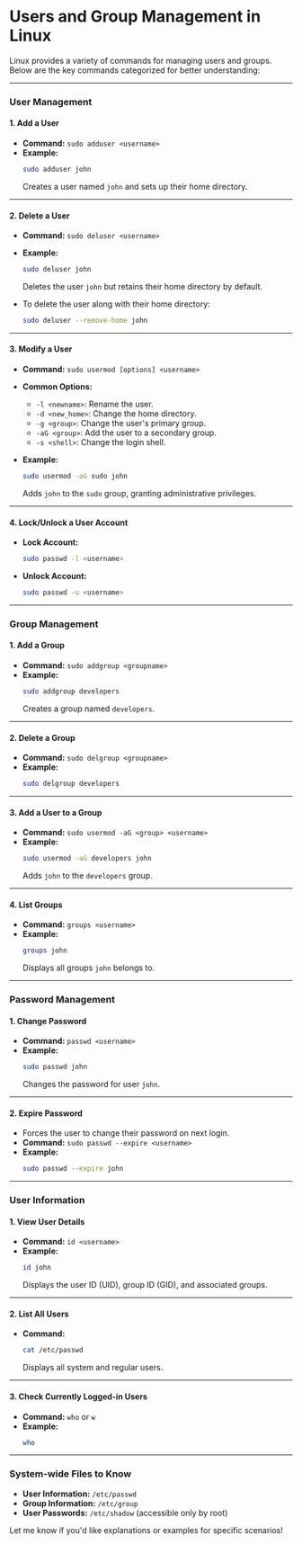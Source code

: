 # Users and Group Management in Linux

Linux provides a variety of commands for managing users and groups. Below are the key commands categorized for better understanding:

---

### **User Management**

#### **1. Add a User**
- **Command:** `sudo adduser <username>`
- **Example:**  
  ```bash
  sudo adduser john
  ```
  Creates a user named `john` and sets up their home directory.

---

#### **2. Delete a User**
- **Command:** `sudo deluser <username>`
- **Example:**  
  ```bash
  sudo deluser john
  ```
  Deletes the user `john` but retains their home directory by default.

- To delete the user along with their home directory:
  ```bash
  sudo deluser --remove-home john
  ```

---

#### **3. Modify a User**
- **Command:** `sudo usermod [options] <username>`
- **Common Options:**
  - `-l <newname>`: Rename the user.
  - `-d <new_home>`: Change the home directory.
  - `-g <group>`: Change the user's primary group.
  - `-aG <group>`: Add the user to a secondary group.
  - `-s <shell>`: Change the login shell.
  
- **Example:**  
  ```bash
  sudo usermod -aG sudo john
  ```
  Adds `john` to the `sudo` group, granting administrative privileges.

---

#### **4. Lock/Unlock a User Account**
- **Lock Account:**  
  ```bash
  sudo passwd -l <username>
  ```
- **Unlock Account:**  
  ```bash
  sudo passwd -u <username>
  ```

---

### **Group Management**

#### **1. Add a Group**
- **Command:** `sudo addgroup <groupname>`
- **Example:**  
  ```bash
  sudo addgroup developers
  ```
  Creates a group named `developers`.

---

#### **2. Delete a Group**
- **Command:** `sudo delgroup <groupname>`
- **Example:**  
  ```bash
  sudo delgroup developers
  ```

---

#### **3. Add a User to a Group**
- **Command:** `sudo usermod -aG <group> <username>`
- **Example:**  
  ```bash
  sudo usermod -aG developers john
  ```
  Adds `john` to the `developers` group.

---

#### **4. List Groups**
- **Command:** `groups <username>`
- **Example:**  
  ```bash
  groups john
  ```
  Displays all groups `john` belongs to.

---

### **Password Management**

#### **1. Change Password**
- **Command:** `passwd <username>`
- **Example:**  
  ```bash
  sudo passwd john
  ```
  Changes the password for user `john`.

---

#### **2. Expire Password**
- Forces the user to change their password on next login.
- **Command:** `sudo passwd --expire <username>`
- **Example:**  
  ```bash
  sudo passwd --expire john
  ```

---

### **User Information**

#### **1. View User Details**
- **Command:** `id <username>`
- **Example:**  
  ```bash
  id john
  ```
  Displays the user ID (UID), group ID (GID), and associated groups.

---

#### **2. List All Users**
- **Command:**  
  ```bash
  cat /etc/passwd
  ```
  Displays all system and regular users.

---

#### **3. Check Currently Logged-in Users**
- **Command:** `who` or `w`
- **Example:**  
  ```bash
  who
  ```

---

### **System-wide Files to Know**
- **User Information:** `/etc/passwd`
- **Group Information:** `/etc/group`
- **User Passwords:** `/etc/shadow` (accessible only by root)

Let me know if you'd like explanations or examples for specific scenarios!
